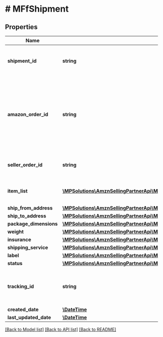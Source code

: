 # # MFfShipment

## Properties

Name | Type | Description | Notes
------------ | ------------- | ------------- | -------------
**shipment_id** | **string** | An Amazon-defined shipment identifier. |
**amazon_order_id** | **string** | An Amazon-defined order identifier, in 3-7-7 format. &lt;br&gt;**Pattern** : &#x60;[0-9A-Z]{3}-[0-9]{7}-[0-9]{7}&#x60;. |
**seller_order_id** | **string** | A seller-defined order identifier. | [optional]
**item_list** | [**\MPSolutions\AmznSellingPartnerApi\Models\MerchantFulfillment\MFfItem[]**](MFfItem.md) | The list of items to be included in a shipment. |
**ship_from_address** | [**\MPSolutions\AmznSellingPartnerApi\Models\MerchantFulfillment\MFfAddress**](MFfAddress.md) |  |
**ship_to_address** | [**\MPSolutions\AmznSellingPartnerApi\Models\MerchantFulfillment\MFfAddress**](MFfAddress.md) |  |
**package_dimensions** | [**\MPSolutions\AmznSellingPartnerApi\Models\MerchantFulfillment\MFfPackageDimensions**](MFfPackageDimensions.md) |  |
**weight** | [**\MPSolutions\AmznSellingPartnerApi\Models\MerchantFulfillment\MFfWeight**](MFfWeight.md) |  |
**insurance** | [**\MPSolutions\AmznSellingPartnerApi\Models\MerchantFulfillment\MFfCurrencyAmount**](MFfCurrencyAmount.md) |  |
**shipping_service** | [**\MPSolutions\AmznSellingPartnerApi\Models\MerchantFulfillment\MFfShippingService**](MFfShippingService.md) |  |
**label** | [**\MPSolutions\AmznSellingPartnerApi\Models\MerchantFulfillment\MFfLabel**](MFfLabel.md) |  |
**status** | [**\MPSolutions\AmznSellingPartnerApi\Models\MerchantFulfillment\MFfShipmentStatus**](MFfShipmentStatus.md) |  |
**tracking_id** | **string** | The shipment tracking identifier provided by the carrier. | [optional]
**created_date** | [**\DateTime**](\DateTime.md) |  |
**last_updated_date** | [**\DateTime**](\DateTime.md) |  | [optional]

[[Back to Model list]](../../README.md#models) [[Back to API list]](../../README.md#endpoints) [[Back to README]](../../README.md)
